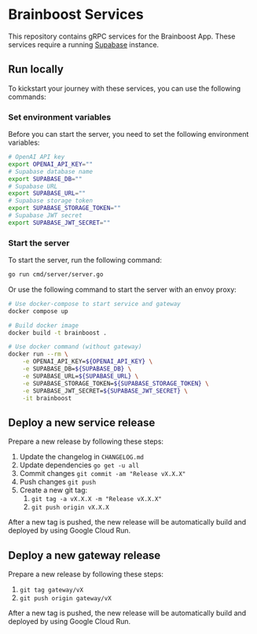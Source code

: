 # Brainboost Services

This repository contains gRPC services for the Brainboost App. These services require a
running [Supabase](https://supabase.com/) instance.

## Run locally

To kickstart your journey with these services, you can use the following commands:

### Set environment variables

Before you can start the server, you need to set the following environment variables:

```bash
# OpenAI API key
export OPENAI_API_KEY=""
# Supabase database name
export SUPABASE_DB=""
# Supabase URL
export SUPABASE_URL=""
# Supabase storage token
export SUPABASE_STORAGE_TOKEN=""
# Supabase JWT secret
export SUPABASE_JWT_SECRET=""
```

### Start the server

To start the server, run the following command:

```bash
go run cmd/server/server.go
```

Or use the following command to start the server with an envoy proxy:

```bash
# Use docker-compose to start service and gateway
docker compose up

# Build docker image
docker build -t brainboost .

# Use docker command (without gateway)
docker run --rm \
    -e OPENAI_API_KEY=${OPENAI_API_KEY} \
    -e SUPABASE_DB=${SUPABASE_DB} \
    -e SUPABASE_URL=${SUPABASE_URL} \
    -e SUPABASE_STORAGE_TOKEN=${SUPABASE_STORAGE_TOKEN} \
    -e SUPABASE_JWT_SECRET=${SUPABASE_JWT_SECRET} \
    -it brainboost
```

## Deploy a new service release

Prepare a new release by following these steps:

1. Update the changelog in `CHANGELOG.md`
2. Update dependencies `go get -u all`
3. Commit changes `git commit -am "Release vX.X.X"`
4. Push changes `git push`
5. Create a new git tag:
    1. `git tag -a vX.X.X -m "Release vX.X.X"`
    2. `git push origin vX.X.X`

After a new tag is pushed, the new release will be automatically build and deployed by using Google Cloud Run.

## Deploy a new gateway release

Prepare a new release by following these steps:

1. `git tag gateway/vX`
2. `git push origin gateway/vX`

After a new tag is pushed, the new release will be automatically build and deployed by using Google Cloud Run.
